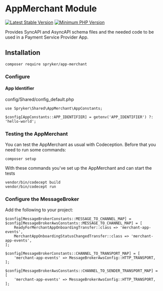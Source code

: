 # AppMerchant Module
[![Latest Stable Version](https://poser.pugx.org/spryker/app-merchant/v/stable.svg)](https://packagist.org/packages/spryker/app-merchant)
[![Minimum PHP Version](https://img.shields.io/badge/php-%3E%3D%208.1-8892BF.svg)](https://php.net/)

Provides SyncAPI and AsyncAPI schema files and the needed code to be used in a Payment Service Provider App.

## Installation

```
composer require spryker/app-merchant
```

### Configure

#### App Identifier

config/Shared/config_default.php

```
use Spryker\Shared\AppMerchant\AppConstants;

$config[AppConstants::APP_IDENTIFIER] = getenv('APP_IDENTIFIER') ?: 'hello-world';
```

### Testing the AppMerchant

You can test the AppMerchant as usual with Codeception. Before that you need to run some commands:

```
composer setup
```

With these commands you've set up the AppMerchant and can start the tests

```
vendor/bin/codecept build
vendor/bin/codecept run
```

### Configure the MessageBroker

Add the following to your project:

```
$config[MessageBrokerConstants::MESSAGE_TO_CHANNEL_MAP] =
$config[MessageBrokerAwsConstants::MESSAGE_TO_CHANNEL_MAP] = [
    ReadyForMerchantAppOnboardingTransfer::class => 'merchant-app-events',
    MerchantAppOnboardingStatusChangedTransfer::class => 'merchant-app-events',
];

$config[MessageBrokerConstants::CHANNEL_TO_TRANSPORT_MAP] = [
    'merchant-app-events' => MessageBrokerAwsConfig::HTTP_TRANSPORT,
];

$config[MessageBrokerAwsConstants::CHANNEL_TO_SENDER_TRANSPORT_MAP] = [
    'merchant-app-events' => MessageBrokerAwsConfig::HTTP_TRANSPORT,
];
```
